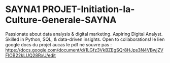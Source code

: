 # SAYNA1 PROJET-Initiation-la-Culture-Generale-SAYNA
Passionate about data analysis &amp; digital marketing. Aspiring Digital Analyst. Skilled in Python, SQL, &amp; data-driven insights. Open to collaborations!
le lien google docs du projet aucas le pdf ne souvre pas : https://docs.google.com/document/d/1LGfz3VkBZEgSQr8HJps3N4VBwjZVFIOB22kLUQ28RxU/edit
